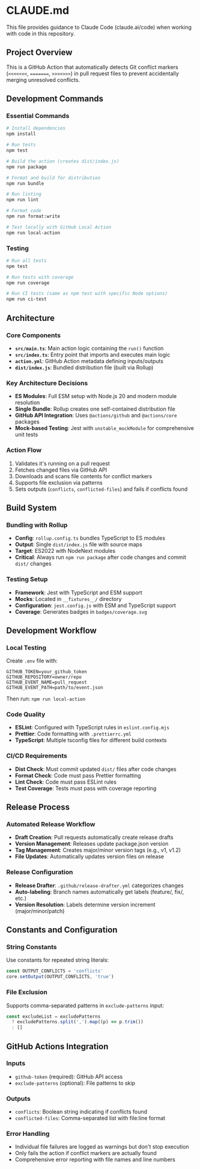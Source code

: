 # CLAUDE.md

This file provides guidance to Claude Code (claude.ai/code) when working with code in this repository.

## Project Overview

This is a GitHub Action that automatically detects Git conflict markers (`<<<<<<<`, `=======`, `>>>>>>>`) in pull request files to prevent accidentally merging unresolved conflicts.

## Development Commands

### Essential Commands
```bash
# Install dependencies
npm install

# Run tests
npm test

# Build the action (creates dist/index.js)
npm run package

# Format and build for distribution
npm run bundle

# Run linting
npm run lint

# Format code
npm run format:write

# Test locally with GitHub Local Action
npm run local-action
```

### Testing
```bash
# Run all tests
npm test

# Run tests with coverage
npm run coverage

# Run CI tests (same as npm test with specific Node options)
npm run ci-test
```

## Architecture

### Core Components
- **`src/main.ts`**: Main action logic containing the `run()` function
- **`src/index.ts`**: Entry point that imports and executes main logic
- **`action.yml`**: GitHub Action metadata defining inputs/outputs
- **`dist/index.js`**: Bundled distribution file (built via Rollup)

### Key Architecture Decisions
- **ES Modules**: Full ESM setup with Node.js 20 and modern module resolution
- **Single Bundle**: Rollup creates one self-contained distribution file
- **GitHub API Integration**: Uses `@actions/github` and `@actions/core` packages
- **Mock-based Testing**: Jest with `unstable_mockModule` for comprehensive unit tests

### Action Flow
1. Validates it's running on a pull request
2. Fetches changed files via GitHub API
3. Downloads and scans file contents for conflict markers
4. Supports file exclusion via patterns
5. Sets outputs (`conflicts`, `conflicted-files`) and fails if conflicts found

## Build System

### Bundling with Rollup
- **Config**: `rollup.config.ts` bundles TypeScript to ES modules
- **Output**: Single `dist/index.js` file with source maps
- **Target**: ES2022 with NodeNext modules
- **Critical**: Always run `npm run package` after code changes and commit `dist/` changes

### Testing Setup
- **Framework**: Jest with TypeScript and ESM support
- **Mocks**: Located in `__fixtures__/` directory
- **Configuration**: `jest.config.js` with ESM and TypeScript support
- **Coverage**: Generates badges in `badges/coverage.svg`

## Development Workflow

### Local Testing
Create `.env` file with:
```env
GITHUB_TOKEN=your_github_token
GITHUB_REPOSITORY=owner/repo
GITHUB_EVENT_NAME=pull_request
GITHUB_EVENT_PATH=path/to/event.json
```

Then run: `npm run local-action`

### Code Quality
- **ESLint**: Configured with TypeScript rules in `eslint.config.mjs`
- **Prettier**: Code formatting with `.prettierrc.yml`
- **TypeScript**: Multiple tsconfig files for different build contexts

### CI/CD Requirements
- **Dist Check**: Must commit updated `dist/` files after code changes
- **Format Check**: Code must pass Prettier formatting
- **Lint Check**: Code must pass ESLint rules
- **Test Coverage**: Tests must pass with coverage reporting

## Release Process

### Automated Release Workflow
- **Draft Creation**: Pull requests automatically create release drafts
- **Version Management**: Releases update package.json version
- **Tag Management**: Creates major/minor version tags (e.g., v1, v1.2)
- **File Updates**: Automatically updates version files on release

### Release Configuration
- **Release Drafter**: `.github/release-drafter.yml` categorizes changes
- **Auto-labeling**: Branch names automatically get labels (feature/, fix/, etc.)
- **Version Resolution**: Labels determine version increment (major/minor/patch)

## Constants and Configuration

### String Constants
Use constants for repeated string literals:
```typescript
const OUTPUT_CONFLICTS = 'conflicts'
core.setOutput(OUTPUT_CONFLICTS, 'true')
```

### File Exclusion
Supports comma-separated patterns in `exclude-patterns` input:
```typescript
const excludeList = excludePatterns
  ? excludePatterns.split(',').map((p) => p.trim())
  : []
```

## GitHub Actions Integration

### Inputs
- `github-token` (required): GitHub API access
- `exclude-patterns` (optional): File patterns to skip

### Outputs  
- `conflicts`: Boolean string indicating if conflicts found
- `conflicted-files`: Comma-separated list with file:line format

### Error Handling
- Individual file failures are logged as warnings but don't stop execution
- Only fails the action if conflict markers are actually found
- Comprehensive error reporting with file names and line numbers